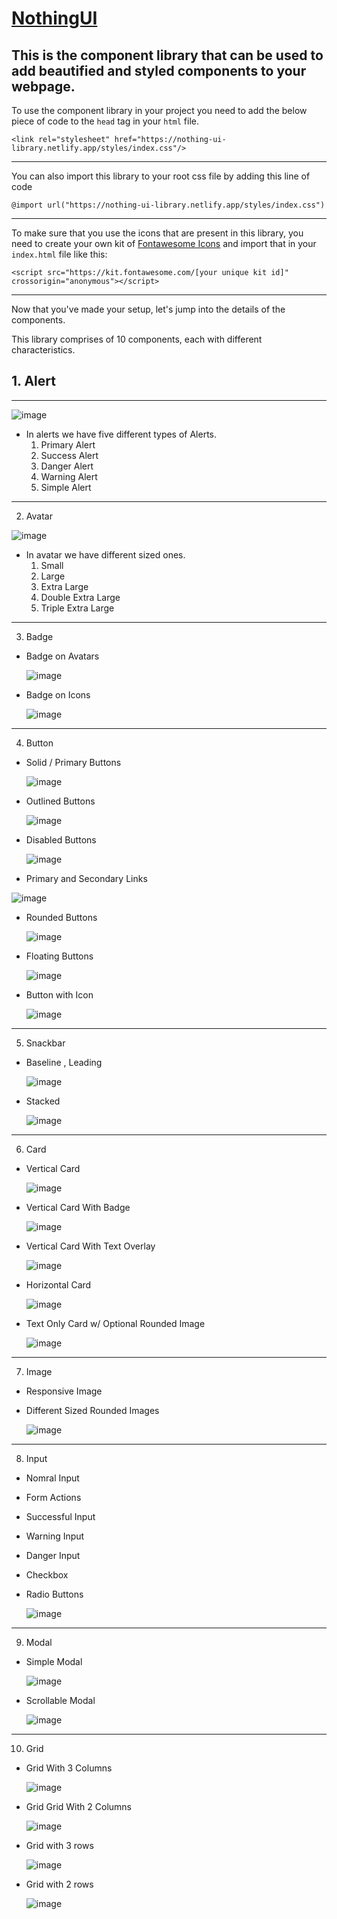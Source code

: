 # [NothingUI](https://nothing-ui-library.netlify.app/)

This is the component library that can be used to add beautified and styled components to your webpage. 
---

To use the component library in your project you need to add the below piece of code to the `head` tag in your `html` file.

```
<link rel="stylesheet" href="https://nothing-ui-library.netlify.app/styles/index.css"/>
```
---
You can also import this library to your root css file by adding this line of code
```
@import url("https://nothing-ui-library.netlify.app/styles/index.css")
```
---
To make sure that you use the icons that are present in this library, you need to create your own kit of [Fontawesome Icons](https://fontawesome.com/) and import that in your `index.html` file like this:
```
<script src="https://kit.fontawesome.com/[your unique kit id]" crossorigin="anonymous"></script>
```
---
Now that you've made your setup, let's jump into the details of the components.

This library comprises of 10 components, each with different characteristics. 

## 1. Alert
---
  ![image](https://user-images.githubusercontent.com/61535475/154962610-311daa26-6f8b-4877-8442-3e42942a3c2c.png)
  - In alerts we have five different types of Alerts.
    1. Primary Alert
    2. Success Alert
    3. Danger Alert
    4. Warning Alert
    5. Simple Alert
---
2. Avatar
  
  ![image](https://user-images.githubusercontent.com/61535475/154963036-0aa4739b-eae1-4e4e-849a-3479beb4c906.png)
  - In avatar we have different sized ones.
    1. Small 
    2. Large
    3. Extra Large
    4. Double Extra Large
    5. Triple Extra Large
---
3. Badge
  - Badge on Avatars
  
    ![image](https://user-images.githubusercontent.com/61535475/154964267-7dd1ca07-60d2-481a-9bd3-16d8dd83018f.png)
  - Badge on Icons
  
    ![image](https://user-images.githubusercontent.com/61535475/154964324-7f464bea-f285-4f18-8447-3c3db558a05e.png)
---
4. Button
  - Solid / Primary Buttons
 
    ![image](https://user-images.githubusercontent.com/61535475/154964420-8e9251f1-2b26-4853-b73c-6ed975c4f2a1.png)
  - Outlined Buttons
   
    ![image](https://user-images.githubusercontent.com/61535475/154964470-aec8b716-047b-46b6-879d-3a4a7b23d0f7.png)
  - Disabled Buttons
   
    ![image](https://user-images.githubusercontent.com/61535475/154966677-90e82bbe-8430-42b6-b82f-385cc3ec02b1.png)
  - Primary and Secondary Links
   
   ![image](https://user-images.githubusercontent.com/61535475/154966752-95d48f5a-9ab1-4634-b1ea-a2f94669c534.png)
  - Rounded Buttons
   
    ![image](https://user-images.githubusercontent.com/61535475/154966803-25792977-8d0f-4951-9d95-3c9b7322beb2.png)
  - Floating Buttons
   
    ![image](https://user-images.githubusercontent.com/61535475/154966874-6155e9fc-38e0-4fdd-af5b-1aba03e226dd.png)
  - Button with Icon
   
    ![image](https://user-images.githubusercontent.com/61535475/154970972-d88b449c-b833-4603-988f-f5dc8d89686c.png)
---
5. Snackbar
  - Baseline , Leading
  
    ![image](https://user-images.githubusercontent.com/61535475/154971073-d943bac1-3ec0-4548-9c46-1f31c3f7f9ed.png)
  - Stacked
    
    ![image](https://user-images.githubusercontent.com/61535475/154971725-d9da442f-fba7-4b9d-8bef-1fa121d7874f.png)

---
6. Card
  - Vertical Card 

    ![image](https://user-images.githubusercontent.com/61535475/154972838-e0d556e1-4869-4588-b555-1e1d7d8908f2.png)

  - Vertical Card With Badge
    
    ![image](https://user-images.githubusercontent.com/61535475/154972603-75ec4d7f-0dbd-46fb-afd7-00f63b99aa0a.png)
 
  - Vertical Card With Text Overlay

    ![image](https://user-images.githubusercontent.com/61535475/154973029-1ef211e6-a37d-4a75-9892-e700cb45c8fe.png)
  
  - Horizontal Card
    
    ![image](https://user-images.githubusercontent.com/61535475/154973638-9a6d9a5f-bcde-4473-9610-8c5639765782.png)
 
  - Text Only Card w/ Optional Rounded Image

    ![image](https://user-images.githubusercontent.com/61535475/154973774-a44a0b5c-2fe7-471b-8b4b-ad035a4979d0.png)

---
7. Image
  - Responsive Image
 
  - Different Sized Rounded Images
    
    ![image](https://user-images.githubusercontent.com/61535475/154974033-91ece54f-89bc-4beb-80e1-e3366cfd652f.png)

---
8. Input

  - Nomral Input 
  - Form Actions
  - Successful Input
  - Warning Input
  - Danger Input
  - Checkbox
  - Radio Buttons

    ![image](https://user-images.githubusercontent.com/61535475/154974483-e113d28e-3b58-4ef0-9fb2-76657c2874dc.png)

---
9. Modal
  - Simple Modal

    ![image](https://user-images.githubusercontent.com/61535475/154974661-04e6e42b-ed32-4919-956e-8c0870e33962.png)

  - Scrollable Modal

    ![image](https://user-images.githubusercontent.com/61535475/154974783-104f2487-8e6f-4eaa-b632-0e72a3bd3d9a.png)

---
10. Grid

  - Grid With 3 Columns
    
    ![image](https://user-images.githubusercontent.com/61535475/154974897-9b56c2cc-2027-4b53-8ac6-0908a84a3ec6.png)

  - Grid Grid With 2 Columns

    ![image](https://user-images.githubusercontent.com/61535475/154974978-891f2976-0d7b-4c58-8749-381bb4281d6a.png)

  - Grid with 3 rows
    
    ![image](https://user-images.githubusercontent.com/61535475/154975166-9103deab-653a-4d46-8f33-bfa1a21b5fa7.png)

  - Grid with 2 rows

     ![image](https://user-images.githubusercontent.com/61535475/154975249-4c942fa4-4820-46df-8f1c-8d2ebfe5aaeb.png)
